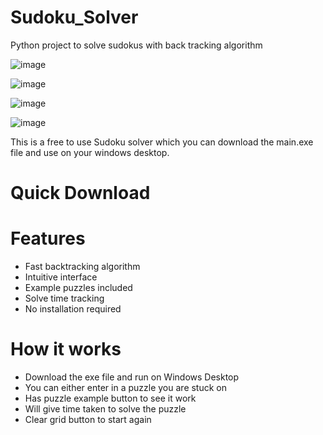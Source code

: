 # Sudoku_Solver

Python project to solve sudokus with back tracking algorithm

![image](https://github.com/user-attachments/assets/3550884f-8408-4063-a65b-13f8da247c7e)

![image](https://github.com/user-attachments/assets/1bbbd6f1-93d4-4222-8ff2-c2b824414c5c)

![image](https://github.com/user-attachments/assets/9a4bd498-56f3-4ae8-9ade-f2b5d8883dfb)

![image](https://github.com/user-attachments/assets/cf40c709-9120-4f62-ae57-00d94b66b7b3)

This is a free to use Sudoku solver which you can download the main.exe file and use on your windows desktop.

# Quick Download


# Features
-  Fast backtracking algorithm
-  Intuitive interface  
-  Example puzzles included
-  Solve time tracking
-  No installation required

# How it works
- Download the exe file and run on Windows Desktop
- You can either enter in a puzzle you are stuck on
- Has puzzle example button to see it work
- Will give time taken to solve the puzzle
- Clear grid button to start again
